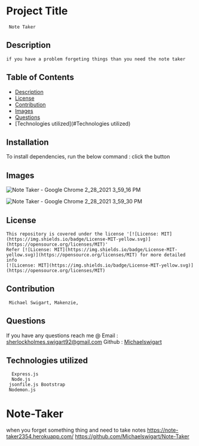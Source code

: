   #  Project Title
     Note Taker
    
  ##  Description
    if you have a problem forgeting things than you need the note taker
  ## Table of Contents
  * [Description](#description)
  * [License](#license)
  * [Contribution](#contribution)
  * [Images](#Images)
  * [Questions](#questions)
  * [Technologies utilized](#Technologies utilized)
  ## Installation
  To install dependencies, run the below command :
    click the button
  ## Images
   ![Note Taker - Google Chrome 2_28_2021 3_59_16 PM](https://user-images.githubusercontent.com/73671076/109435059-00ea7c80-79de-11eb-8a92-b81870ebdff8.png)


![Note Taker - Google Chrome 2_28_2021 3_59_30 PM](https://user-images.githubusercontent.com/73671076/109435061-02b44000-79de-11eb-974c-01403d0a1489.png)

  ## License
    This repository is covered under the license '[![License: MIT](https://img.shields.io/badge/License-MIT-yellow.svg)](https://opensource.org/licenses/MIT)' 
    Refer [![License: MIT](https://img.shields.io/badge/License-MIT-yellow.svg)](https://opensource.org/licenses/MIT) for more detailed info 
    [![License: MIT](https://img.shields.io/badge/License-MIT-yellow.svg)](https://opensource.org/licenses/MIT)
    
  
  ## Contribution
     Michael Swigart, Makenzie,
     
  ## Questions
   If you have any questions reach me @ 
   Email : [sherlockholmes.swigart92@gmail.com](mailto:sherlockholmes.swigart92@gmail.com)
   Github : [Michaelswigart](https://github.com/Michaelswigart)
  
  ## Technologies utilized
      Express.js    
      Node.js
     jsonfile.js Bootstrap
     Nodemon.js
  
# Note-Taker
when you forget something thing and need to take notes
https://note-taker2354.herokuapp.com/
https://github.com/Michaelswigart/Note-Taker
